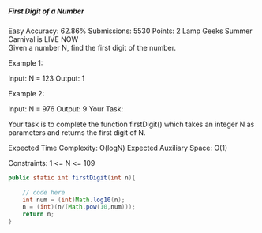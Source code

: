 ##### First Digit of a Number 
Easy Accuracy: 62.86% Submissions: 5530 Points: 2
Lamp Geeks Summer Carnival is LIVE NOW   
Given a number N, find the first digit of the number.

Example 1:

Input:
N = 123
Output:
1
 

Example 2:

Input:
N = 976
Output:
9
Your Task:

Your task is to complete the function firstDigit() which takes an integer N as parameters and returns the first digit of N.

Expected Time Complexity: O(logN)
Expected Auxiliary Space: O(1)

Constraints:
1 <= N <= 109
```java
public static int firstDigit(int n){
    
    // code here
    int num = (int)Math.log10(n);
    n = (int)(n/(Math.pow(10,num)));
    return n;
}
```

